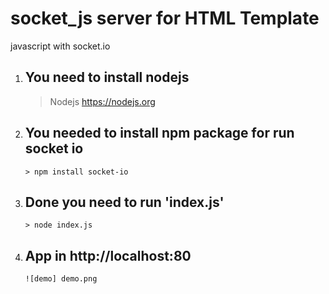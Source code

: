 # socket_js server for HTML Template
javascript with socket.io 

1. ## You need to install nodejs
   > Nodejs https://nodejs.org
   
2. ## You needed to install npm package for run socket io
   ```
   > npm install socket-io
   ```
    
3. ## Done you need to run 'index.js'
   ```
   > node index.js 
   ```
    
4. ## App in http://localhost:80
   ```
   ![demo] demo.png
   ```
